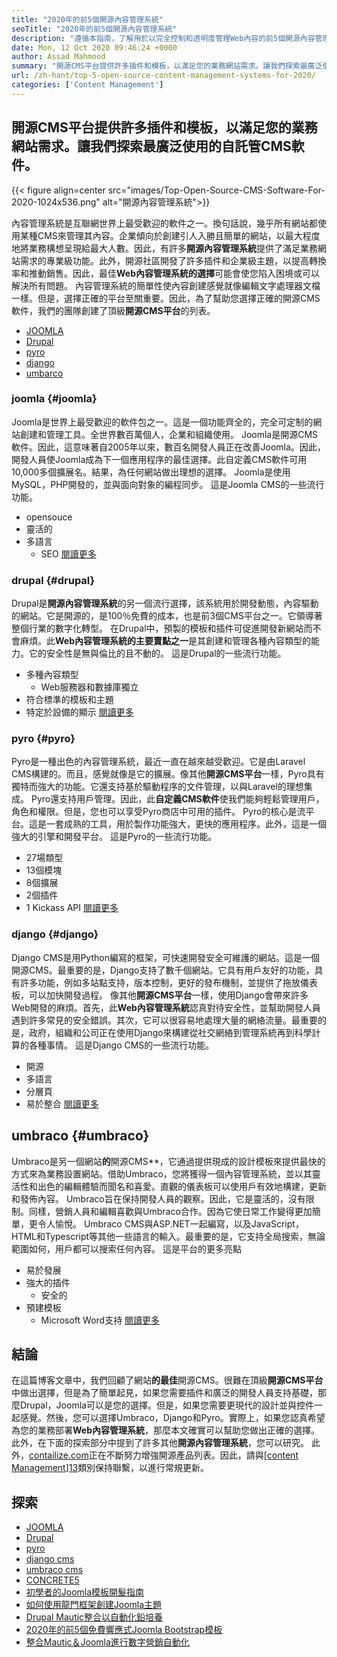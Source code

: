 ```yaml
---
title: "2020年的前5個開源內容管理系統" 
seoTitle: "2020年的前5個開源內容管理系統" 
description: "遵循本指南，了解用於以完全控制和透明度管理Web內容的前5個開源內容管理系統。" 
date: Mon, 12 Oct 2020 09:46:24 +0000
author: Assad Mahmood
summary: "開源CMS平台提供許多插件和模板，以滿足您的業務網站需求。讓我們探索最廣泛使用的自託管CMS軟件。" 
url: /zh-hant/top-5-open-source-content-management-systems-for-2020/
categories: ['Content Management']
---
```


## 開源CMS平台提供許多插件和模板，以滿足您的業務網站需求。讓我們探索最廣泛使用的自託管CMS軟件。

{{< figure align=center src="images/Top-Open-Source-CMS-Software-For-2020-1024x536.png" alt="開源內容管理系統">}}

內容管理系統是互聯網世界上最受歡迎的軟件之一。換句話說，幾乎所有網站都使用某種CMS來管理其內容。企業傾向於創建引人入勝且簡單的網站，以最大程度地將業務構想呈現給最大人數。因此，有許多**開源內容管理系統**提供了滿足業務網站需求的專業級功能。此外，開源社區開發了許多插件和企業級主題，以提高轉換率和推動銷售。因此，最佳**Web內容管理系統的選擇**可能會使您陷入困境或可以解決所有問題。
內容管理系統的簡單性使內容創建感覺就像編輯文字處理器文檔一樣。但是，選擇正確的平台至關重要。因此，為了幫助您選擇正確的開源CMS軟件，我們的團隊創建了頂級**開源CMS平台**的列表。
  * [JOOMLA][1]
  * [Drupal][2]
  * [pyro][3]
  * [django][4]
  * [umbarco][5]

### joomla   {#joomla}
Joomla是世界上最受歡迎的軟件包之一。這是一個功能齊全的，完全可定制的網站創建和管理工具。全世界數百萬個人，企業和組織使用。
Joomla是開源CMS軟件。因此，這意味著自2005年以來，數百名開發人員正在改善Joomla。因此，開發人員使Joomla成為下一個應用程序的最佳選擇。此自定義CMS軟件可用10,000多個擴展名。結果，為任何網站做出理想的選擇。 Joomla是使用MySQL，PHP開發的，並與面向對象的編程同步。
這是Joomla CMS的一些流行功能。
  * opensouce
  * 靈活的
* 多語言
  * SEO
    [閱讀更多][6]

### **drupal** {#drupal}
Drupal是**開源內容管理系統**的另一個流行選擇，該系統用於開發動態，內容驅動的網站。它是開源的，是100％免費的成本，也是前3個CMS平台之一。它領導著整個行業的數字化轉型。
在Drupal中，預製的模板和插件可促進開發新網站而不會麻煩。此**Web內容管理系統的主要賣點之一**是其創建和管理各種內容類型的能力。它的安全性是無與倫比的且不動的。
這是Drupal的一些流行功能。
* 多種內容類型
  * Web服務器和數據庫獨立
* 符合標準的模板和主題
* 特定於設備的顯示
    [閱讀更多][7]

### **pyro** {#pyro}
Pyro是一種出色的內容管理系統，最近一直在越來越受歡迎。它是由Laravel CMS構建的。而且，感覺就像是它的擴展。像其他**開源CMS平台**一樣，Pyro具有獨特而強大的功能。它還支持基於驅動程序的文件管理，以與Laravel的理想集成。
Pyro還支持用戶管理。因此，此**自定義CMS軟件**使我們能夠輕鬆管理用戶，角色和權限。但是，您也可以享受Pyro商店中可用的插件。
Pyro的核心是流平台。這是一套成熟的工具，用於製作功能強大，更快的應用程序。此外，這是一個強大的引擎和開發平台。
這是Pyro的一些流行功能。
  * 27場類型
  * 13個模塊
  * 8個擴展
  * 2個插件
  * 1 Kickass API
    [閱讀更多][8]

### **django** {#django}
Django CMS是用Python編寫的框架，可快速開發安全可維護的網站。這是一個開源CMS。最重要的是，Django支持了數千個網站。它具有用戶友好的功能，具有許多功能，例如多站點支持，版本控制，更好的發布機制，並提供了拖放儀表板，可以加快開發過程。
像其他**開源CMS平台**一樣，使用Django會帶來許多Web開發的麻煩。首先，此**Web內容管理系統**認真對待安全性，並幫助開發人員遇到許多常見的安全錯誤。其次，它可以很容易地處理大量的網絡流量。最重要的是，政府，組織和公司正在使用Django來構建從社交網絡到管理系統再到科學計算的各種事情。
這是Django CMS的一些流行功能。
* 開源
* 多語言
* 分層頁
* 易於整合
    [閱讀更多][9]

## **umbraco** {#umbraco}
Umbraco是另一個網站**的**開源CMS**，它通過提供現成的設計模板來提供最快的方式來為業務設置網站。借助Umbraco，您將獲得一個內容管理系統，並以其靈活性和出色的編輯體驗而聞名和喜愛。直觀的儀表板可以使用戶有效地構建，更新和發佈內容。
Umbraco旨在保持開發人員的觀察。因此，它是靈活的，沒有限制。同樣，營銷人員和編輯喜歡與Umbraco合作。因為它使日常工作變得更加簡單，更令人愉悅。
Umbraco CMS與ASP.NET一起編寫，以及JavaScript，HTML和Typescript等其他一些語言的輸入。最重要的是，它支持全局搜索，無論範圍如何，用戶都可以搜索任何內容。
這是平台的更多亮點
* 易於發展
* 強大的插件
  * 安全的
* 預建模板
  * Microsoft Word支持
    [閱讀更多][10]

## 結論
在這篇博客文章中，我們回顧了網站**的最佳**開源CMS。很難在頂級**開源CMS平台**中做出選擇，但是為了簡單起見，如果您需要插件和廣泛的開發人員支持基礎，那麼Drupal，Joomla可以是您的選擇。但是，如果您需要更現代的設計並與控件一起感覺。然後，您可以選擇Umbraco，Django和Pyro。實際上，如果您認真希望為您的業務部署**Web內容管理系統**，那麼本文確實可以幫助您做出正確的選擇。此外，在下面的探索部分中提到了許多其他**開源內容管理系統**，您可以研究。
此外，[contailize.com][11]正在不斷努力增強開源產品列表。因此，請與[[content Management][12]][13]類別保持聯繫，以進行常規更新。

## 探索
  * [JOOMLA][6]
  * [Drupal][7]
  * [pyro][8]
  * [django cms][9]
  * [umbraco cms][10]
  * [CONCRETE5][14]
  * [初學者的Joomla模板開髮指南][15]
  * [如何使用龍門框架創建Joomla主題][16]
  * [Drupal Mautic整合以自動化鉛培養][17]
  * [2020年的前5個免費響應式Joomla Bootstrap模板][18]
  * [整合Mautic＆Joomla進行數字營銷自動化][19]

  
[1]: #joomla
[2]: #drupal
[3]: #pyro
[4]: #django
[5]: #umbarco
[6]: https://products.containerize.com/content-management/joomla
[7]: https://products.containerize.com/content-management/drupal
[8]: https://products.containerize.com/content-management/pyro
[9]: https://products.containerize.com/content-management/django
[10]: https://products.containerize.com/content-management/umbraco
[11]: https://www.containerize.com/
[12]: https://products.containerize.com/content-management/
[13]: https://products.containerize.com/rad
[14]: https://products.containerize.com/content-management/concrete5
[15]: https://blog.containerize.com/content-management/responsive-joomla-templates-tutorial/
[16]: https://blog.containerize.com/content-management/how-to-create-joomla-theme-joomla-gantry-framework/
[17]: https://blog.containerize.com/content-management/drupal-tutorial-automate-lead-growth-with-drupal-mautic/
[18]: https://blog.containerize.com/content-management/top-5-best-free-responsive-joomla-templates-of-2020/
[19]: https://blog.containerize.com/content-management/integrate-mautic-with-joomla-for-marketing-automation/
